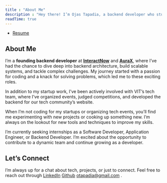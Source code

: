 ```yaml
---
title : "About Me"
description : "Hey there! I’m Ojas Tapadia, a backend developer who stumbled into coding through interesting experiment back in the summer of 2019. Although the experiment had its quirks, it ended up being one of the best decisions I’ve made, leading me to a field I’m genuinely passionate about."
readTime: true
---
```


* [Resume][4]

About Me
--------
I’m a **founding backend developer** at **[InteractNow][5]** and **[AuraX][6]**, where I’ve had the chance to dive deep into backend architecture, build scalable systems, and tackle complex challenges. My journey started with a passion for coding and a knack for solving problems, which led me to these exciting roles.

In addition to my startup work, I’ve been actively involved with VIT’s tech team, where I’ve organized events, judged competitions, and developed the backend for our tech community’s website. 

When I’m not coding for my startups or organizing tech events, you’ll find me experimenting with new projects or cooking up something new. I’m always on the lookout for new tools and techniques to improve my skills.

I’m currently seeking internships as a Software Developer, Application Engineer, or Backend Developer. I’m excited about the opportunity to contribute to a dynamic team and continue growing as a developer.

<!-- What I'm Into
------------
When I'm not coding, you'll probably find me diving into one of the following

* Projects: Always exploring new ideas and tackling interesting challenges.
* Reading: I have a passion for tech books, novels and occasionally philosophy.
* Neovim & Arch Linux: If I' m not doing the above, I might be lost in the depths of configuring my Arch Linux and Neovim setup.

What I Do Best
--------------

* Backend Development: I've invested considerable time mastering backend technologies, but there's always more to learn and explore.
* Computer Science: I've recently delved into some hardcore CS topics and plan to create some innovative projects of my own.
 -->
Let’s Connect
------------

I’m always up for a chat about tech, projects, or just to connect. Feel free to reach out through [LinkedIn][2] [Github][3] otapadia@gmail.com .

[1]: https://www.instagram.com/0ju1c3/
[2]: https://www.linkedin.com/in/ojastapadia/
[3]: www.github.com/0ju1c3
[4]: http://resume.ojastapadia.in
[5]: https://interactnow.in/
[6]: https://www.aurax.co.in
